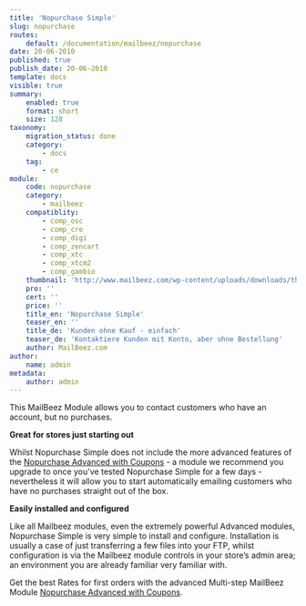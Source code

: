 ```yaml
---
title: 'Nopurchase Simple'
slug: nopurchase
routes:
    default: /documentation/mailbeez/nopurchase
date: 20-06-2010
published: true
publish_date: 20-06-2010
template: docs
visible: true
summary:
    enabled: true
    format: short
    size: 128
taxonomy:
    migration_status: done
    category:
        - docs
    tag:
        - ce
module:
    code: nopurchase
    category:
        - mailbeez
    compatiblity:
        - comp_osc
        - comp_cre
        - comp_digi
        - comp_zencart
        - comp_xtc
        - comp_xtcm2        
        - comp_gambio
    thumbnail: 'http://www.mailbeez.com/wp-content/uploads/downloads/thumbnails/2011/10/icon_327.png'
    pro: ''
    cert: ''
    price: ''
    title_en: 'Nopurchase Simple'
    teaser_en: ''
    title_de: 'Kunden ohne Kauf - einfach'
    teaser_de: 'Kontaktiere Kunden mit Konto, aber ohne Bestellung'
    author: MailBeez.com
author:
    name: admin
metadata:
    author: admin
---
```


This MailBeez Module allows you to contact customers who have an account, but no purchases.


**Great for stores just starting out**

Whilst Nopurchase Simple does not include the more advanced features of the [Nopurchase Advanced with Coupons](/documentation/mailbeez/nopurchase_advanced/ "Nopurchase Advanced") - a module we recommend you upgrade to once you've tested Nopurchase Simple for a few days - nevertheless it will allow you to start automatically emailing customers who have no purchases straight out of the box.

**Easily installed and configured**

Like all Mailbeez modules, even the extremely powerful Advanced modules, Nopurchase Simple is very simple to install and configure. Installation is usually a case of just transferring a few files into your FTP, whilst configuration is via the Mailbeez module controls in your store’s admin area; an environment you are already familiar very familiar with.

Get the best Rates for first orders with the advanced Multi-step MailBeez Module  [Nopurchase Advanced with Coupons](/documentation/mailbeez/nopurchase_advanced/ "Nopurchase Advanced").
